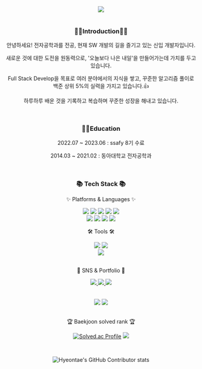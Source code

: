 <div align=center>
	<img src="https://capsule-render.vercel.app/api?type=waving&color=auto&height=200&section=header&text=HyeonTae's%20Github!&fontSize=90" />	
</div>
<br>
<div align=center>
	<h3>👨‍💻Introduction👨‍💻</h3>
	<p> 안녕하세요! 전자공학과를 전공, 현재 SW 개발의 길을 즐기고 있는 신입 개발자입니다.</p>
	<p> 새로운 것에 대한 도전을 원동력으로, '오늘보다 나은 내일'을 만들어가는데 가치를 두고 있습니다. </p>
	<p> Full Stack Develop을 목표로 여러 분야에서의 지식을 쌓고, 꾸준한 알고리즘 풀이로 백준 상위 5%의 실력을 가지고 있습니다.👍</p>
	<p> 하루하루 배운 것을 기록하고 복습하며 꾸준한 성장을 해내고 있습니다.</p>
</div>
<br>
<div align=center>
	<h3>👨‍🎓Education</h3>
	<p>2022.07 ~ 2023.06 : ssafy 8기 수료</p>
	<p>2014.03 ~ 2021.02 : 동아대학교 전자공학과</p>
</div>
<br>
<div align=center>
	<h3>📚 Tech Stack 📚</h3>
	<p>✨ Platforms & Languages ✨</p>
</div>
<div align="center">
	<img src="https://img.shields.io/badge/Python-007396?style=flat&logo=Python&logoColor=white" />
	<img src="https://img.shields.io/badge/HTML5-E34F26?style=flat&logo=HTML5&logoColor=white" />
	<img src="https://img.shields.io/badge/CSS3-1572B6?style=flat&logo=CSS3&logoColor=white" />
	<img src="https://img.shields.io/badge/JavaScript-F7DF1E?style=flat&logo=JavaScript&logoColor=white" />
	<img src="https://img.shields.io/badge/TypeScript-0769AD?style=flat&logo=TypeScript&logoColor=white" />
	<br>
	<img src="https://img.shields.io/badge/Django-6DB33F?style=flat&logo=Django&logoColor=white" />
	<img src="https://img.shields.io/badge/React-7952B3?style=flat&logo=React&logoColor=white" />
	<img src="https://img.shields.io/badge/Vue.js-43B02A?style=flat&logo=Vue.js&logoColor=white" />
	<img src="https://img.shields.io/badge/Flutter-000000?style=flat&logo=Flutter&logoColor=white" />
	<br>

</div>
<div align=center>
	<p>🛠 Tools 🛠</p>
</div>
<div align=center>
	<img src="https://img.shields.io/badge/Jira-2C2255?style=flat&logo=Jira&logoColor=white" />
	<img src="https://img.shields.io/badge/Visual%20Studio%20Code-007ACC?style=flat&logo=VisualStudioCode&logoColor=white" />
	<br>
	<img src="https://img.shields.io/badge/GitHub-181717?style=flat&logo=GitHub&logoColor=white" />
</div>
<br>
<div align=center>
	<p>🎨 SNS & Portfolio 🎨</p>
</div>
<div align=center>
	<a href="https://cheon2308.notion.site/s-8f650b782d5f4c7ea31d26102c3d17ce">
		<img src="https://img.shields.io/badge/Portfolio-FF3633?style=flat&logo=Micro.blog&logoColor=white" />
	</a>
	<a href="https://cheon2308.tistory.com">
		<img src="https://img.shields.io/badge/Blog-FF9800?style=flat&logo=Blogger&logoColor=white" />
	</a>
	<a href="mailto:cjsgusxo95@gmail.com">
		<img src="https://img.shields.io/badge/Mail-30B980?style=flat&logo=Gmail&logoColor=white" />
	</a>
	
</div>
<br>
<div align=center>	
<br>
<img src="https://github-readme-stats.vercel.app/api/top-langs/?username=cheon2308&layout=compact">
<img src="https://github-readme-stats.vercel.app/api?username=cheon2308&show_icons=true">
</div>
<br>
<div align=center>
<p>🏆 Baekjoon solved rank 🏆</p>
	
[![Solved.ac Profile](http://mazassumnida.wtf/api/v2/generate_badge?boj=cjsgusxo95)](https://solved.ac/cjsgusxo95)
<img src="http://mazandi.herokuapp.com/api?handle=cjsgusxo95&theme=cold"/> 
</div>
<div align=center>
<br>

![Hyeontae's GitHub Contributor stats](https://github-contributor-stats.vercel.app/api?username=cheon2308)
</div>
<br>

</div>
